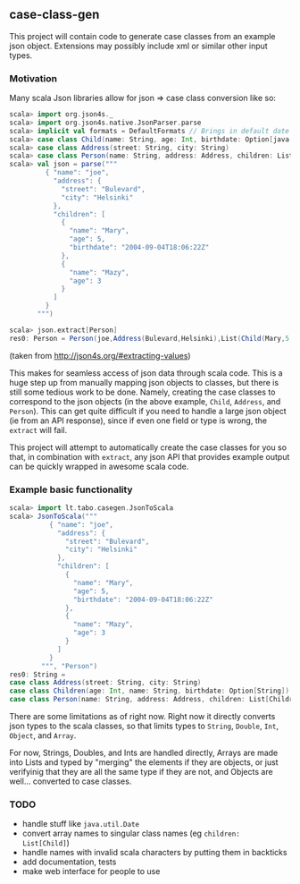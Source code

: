 ## case-class-gen

This project will contain code to generate case classes from an example
json object. Extensions may possibly include xml or similar other input types.

### Motivation

Many scala Json libraries allow for json => case class conversion like so:


```scala
scala> import org.json4s._
scala> import org.json4s.native.JsonParser.parse
scala> implicit val formats = DefaultFormats // Brings in default date formats etc.
scala> case class Child(name: String, age: Int, birthdate: Option[java.util.Date])
scala> case class Address(street: String, city: String)
scala> case class Person(name: String, address: Address, children: List[Child])
scala> val json = parse("""
         { "name": "joe",
           "address": {
             "street": "Bulevard",
             "city": "Helsinki"
           },
           "children": [
             {
               "name": "Mary",
               "age": 5,
               "birthdate": "2004-09-04T18:06:22Z"
             },
             {
               "name": "Mazy",
               "age": 3
             }
           ]
         }
       """)

scala> json.extract[Person]
res0: Person = Person(joe,Address(Bulevard,Helsinki),List(Child(Mary,5,Some(Sat Sep 04 18:06:22 EEST 2004)), Child(Mazy,3,None)))
```
(taken from http://json4s.org/#extracting-values)

This makes for seamless access of json data through scala code.
This is a huge step up from manually mapping json objects to classes, but there
is still some tedious work to be done. Namely, creating the case classes to
correspond to the json objects (in the above example, `Child`, `Address`, and
`Person`). This can get quite difficult if you need to handle a large json
object (ie from an API response), since if even one field or type is wrong,
the `extract` will fail.

This project will attempt to automatically create the case classes for you so
that, in combination with `extract`, any json API that provides example output
can be quickly wrapped in awesome scala code.

### Example basic functionality
```scala
scala> import lt.tabo.casegen.JsonToScala
scala> JsonToScala("""
          { "name": "joe",
            "address": {
              "street": "Bulevard",
              "city": "Helsinki"
            },
            "children": [
              {
                "name": "Mary",
                "age": 5,
                "birthdate": "2004-09-04T18:06:22Z"
              },
              {
                "name": "Mazy",
                "age": 3
              }
            ]
          }
        """, "Person")
res0: String =
case class Address(street: String, city: String)
case class Children(age: Int, name: String, birthdate: Option[String])
case class Person(name: String, address: Address, children: List[Children])
```

There are some limitations as of right now.
Right now it directly converts json types to the scala classes,
so that limits types to `String`, `Double`, `Int`, `Object`, and `Array`.

For now, Strings, Doubles, and Ints are handled directly, Arrays are made into
Lists and typed by "merging" the elements if they are objects, or just
verifyinig that they are all the same type if they are not,
and Objects are well... converted to case classes.

### TODO
 - handle stuff like `java.util.Date`
 - convert array names to singular class names (eg `children: List[Child]`)
 - handle names with invalid scala characters by putting them in backticks
 - add documentation, tests
 - make web interface for people to use
